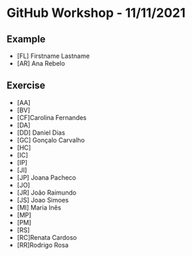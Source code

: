 # GitHub Workshop - 11/11/2021

## Example

- [FL] Firstname Lastname
- [AR] Ana Rebelo

## Exercise

- [AA]
- [BV]
- [CF]Carolina Fernandes
- [DA]
- [DD] Daniel Dias
- [GC] Gonçalo Carvalho
- [HC]
- [IC]
- [IP]
- [JI]
- [JP] Joana Pacheco
- [JO]
- [JR] João Raimundo
- [JS] Joao Simoes
- [MI] Maria Inês
- [MP]
- [PM]
- [RS]
- [RC]Renata Cardoso
- [RR]Rodrigo Rosa

